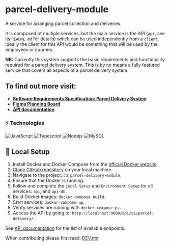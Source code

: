 # parcel-delivery-module
A service for arranging parcel collection and deliveries.

It is composed of multiple services, but the main service is the API (```api```, see its `README.md` for details) which can be used independently from a ```client```.
Ideally the client for this API would be something that will be used by the employees or couriers.

**NB:** Currently this system supports the basic requirements and functionality required for a parcel delivery system. This is by no means a fully featured service that covers all aspects of a parcel delivery system.


## To find out more visit:
-   **[Software Requirements Specification: Parcel Delivery System](https://docs.google.com/document/d/1DZESlczFekCYw8yuztUiBszL7SONV_vz6B3BjHBlhA4/edit?usp=sharing)**
-   **[Figma Planning Board](https://www.figma.com/file/9jCVMFEz9YHVn9jXrB2U8q/parcel_delivery_system_v1?type=whiteboard&node-id=0%3A1&t=BI4ZJeuVQGxdNfTM-1)**
-   **[API documentation](https://documenter.getpostman.com/view/14208601/2s9YsDkvFU#intro)**


### ⚡ Technologies
![JavaScript](https://img.shields.io/badge/JavaScript-323330?style=for-the-badge&logo=javascript&logoColor=F7DF1E)
![Typescript](https://img.shields.io/badge/TypeScript-007ACC?style=for-the-badge&logo=typescript&logoColor=white)
![Nodejs](https://img.shields.io/badge/Node.js-43853D?style=for-the-badge&logo=node.js&logoColor=white)
![MySQL](https://img.shields.io/badge/MySQL-005C84?style=for-the-badge&logo=mysql&logoColor=white)


## 📃 Local Setup
1.  Install Docker and Docker Compose from the [official Docker website](https://docs.docker.com/get-docker/).
2.  [Clone GitHub repository](https://docs.github.com/en/repositories/creating-and-managing-repositories/cloning-a-repository) on your local machine.
3.  Navigate to the project: ```cd parcel-delivery-module```.
4.  Ensure that the Docker is running.
5.  Follow and complete the `Local Setup` and `Environment Setup` for all services: `api`, and `api-db`.
6.  Build Docker images: ```docker-compose build```.
7.  Start services: ```docker-compose up```.
8.  Verify services are running with ```docker-compose ps```.
9.  Access the API by going to: ```http://localhost:9000/api/v1/parcel-delivery/```.

See [API documentation](https://documenter.getpostman.com/view/14208601/2s9YsDkvFU#intro) for the list of available endpoints.

When contributing please first read: [DEV.md](https://github.com/BUAdvDev2023/parcel-delivery-module/blob/main/DEV.md)